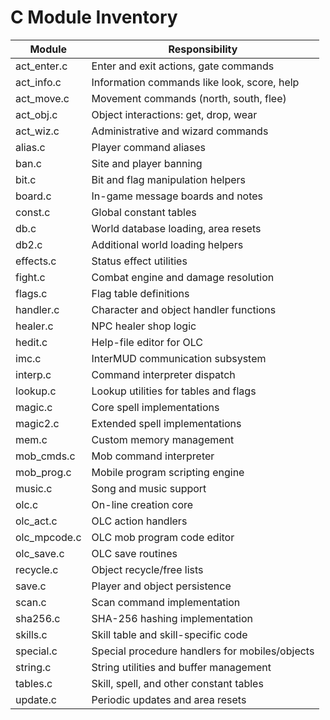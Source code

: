 # C Module Inventory

| Module | Responsibility |
| --- | --- |
| act_enter.c | Enter and exit actions, gate commands |
| act_info.c | Information commands like look, score, help |
| act_move.c | Movement commands (north, south, flee) |
| act_obj.c | Object interactions: get, drop, wear |
| act_wiz.c | Administrative and wizard commands |
| alias.c | Player command aliases |
| ban.c | Site and player banning |
| bit.c | Bit and flag manipulation helpers |
| board.c | In-game message boards and notes |
| const.c | Global constant tables |
| db.c | World database loading, area resets |
| db2.c | Additional world loading helpers |
| effects.c | Status effect utilities |
| fight.c | Combat engine and damage resolution |
| flags.c | Flag table definitions |
| handler.c | Character and object handler functions |
| healer.c | NPC healer shop logic |
| hedit.c | Help-file editor for OLC |
| imc.c | InterMUD communication subsystem |
| interp.c | Command interpreter dispatch |
| lookup.c | Lookup utilities for tables and flags |
| magic.c | Core spell implementations |
| magic2.c | Extended spell implementations |
| mem.c | Custom memory management |
| mob_cmds.c | Mob command interpreter |
| mob_prog.c | Mobile program scripting engine |
| music.c | Song and music support |
| olc.c | On-line creation core |
| olc_act.c | OLC action handlers |
| olc_mpcode.c | OLC mob program code editor |
| olc_save.c | OLC save routines |
| recycle.c | Object recycle/free lists |
| save.c | Player and object persistence |
| scan.c | Scan command implementation |
| sha256.c | SHA-256 hashing implementation |
| skills.c | Skill table and skill-specific code |
| special.c | Special procedure handlers for mobiles/objects |
| string.c | String utilities and buffer management |
| tables.c | Skill, spell, and other constant tables |
| update.c | Periodic updates and area resets |
